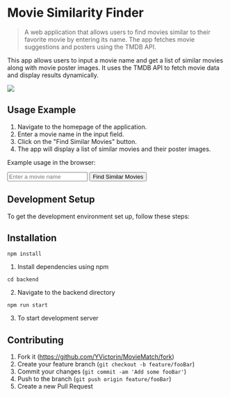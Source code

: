 Movie Similarity Finder
=======================

> A web application that allows users to find movies similar to their favorite movie by entering its name. The app fetches movie suggestions and posters using the TMDB API.

This app allows users to input a movie name and get a list of similar movies along with movie poster images. It uses the TMDB API to fetch movie data and display results dynamically.

![](header.png)


Usage Example
-------------

1.  Navigate to the homepage of the application.
2.  Enter a movie name in the input field.
3.  Click on the "Find Similar Movies" button.
4.  The app will display a list of similar movies and their poster images.

Example usage in the browser:


<form id="movie-form">
<input type="text" id="user-input" placeholder="Enter a movie name">
<button type="button" id="submit-btn">Find Similar Movies</button>
</form>


Development Setup
-----------------

To get the development environment set up, follow these steps:




Installation
------------

`npm install`

1.  Install dependencies using npm



`cd backend`

2. Navigate to the backend directory



`npm run start`

3. To start development server


Contributing
------------

1.  Fork it (<https://github.com/YVictorin/MovieMatch/fork>)
2.  Create your feature branch (`git checkout -b feature/fooBar`)
3.  Commit your changes (`git commit -am 'Add some fooBar'`)
4.  Push to the branch (`git push origin feature/fooBar`)
5.  Create a new Pull Request




